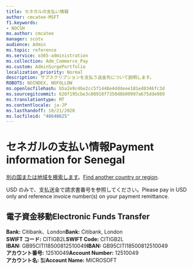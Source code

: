 ```yaml
---
title: セネガルの支払い情報
author: cmcatee-MSFT
f1.keywords:
- NOCSH
ms.author: cmcatee
manager: scotv
audience: Admin
ms.topic: reference
ms.service: o365-administration
ms.collection: Adm_Commerce_Pay
ms.custom: AdminSurgePortfolio
localization_priority: Normal
description: サブスクリプションを支払う送金先について説明します。
ROBOTS: NOINDEX, NOFOLLOW
ms.openlocfilehash: b5a2e9c4be2cc5f1448e4dddeee181ed0346fc3d
ms.sourcegitcommit: 628f195cbe3c00910f7350d8b09997a675dde989
ms.translationtype: MT
ms.contentlocale: ja-JP
ms.lasthandoff: 10/21/2020
ms.locfileid: "48648625"
---
```

# <a name="payment-information-for-senegal"></a><span data-ttu-id="9fbca-103">セネガルの支払い情報</span><span class="sxs-lookup"><span data-stu-id="9fbca-103">Payment information for Senegal</span></span>

<span data-ttu-id="9fbca-104">[別の国または地域を検索します](../billing-and-payments/pay-for-your-subscription.md)。</span><span class="sxs-lookup"><span data-stu-id="9fbca-104">[Find another country or region](../billing-and-payments/pay-for-your-subscription.md).</span></span>

<span data-ttu-id="9fbca-105">USD のみで、支払送金で請求書番号を参照してください。</span><span class="sxs-lookup"><span data-stu-id="9fbca-105">Please pay in USD only and reference invoice number(s) on your payment remittance.</span></span>

## <a name="electronic-funds-transfer"></a><span data-ttu-id="9fbca-106">電子資金移動</span><span class="sxs-lookup"><span data-stu-id="9fbca-106">Electronic Funds Transfer</span></span>

<span data-ttu-id="9fbca-107">**Bank:** Citibank、London</span><span class="sxs-lookup"><span data-stu-id="9fbca-107">**Bank:** Citibank, London</span></span>  
<span data-ttu-id="9fbca-108">**SWIFT コード:** CITIGB2L</span><span class="sxs-lookup"><span data-stu-id="9fbca-108">**SWIFT Code:** CITIGB2L</span></span>  
<span data-ttu-id="9fbca-109">**IBAN:** GB95CITI18500812510049</span><span class="sxs-lookup"><span data-stu-id="9fbca-109">**IBAN:** GB95CITI18500812510049</span></span>  
<span data-ttu-id="9fbca-110">**アカウント番号:** 12510049</span><span class="sxs-lookup"><span data-stu-id="9fbca-110">**Account Number:** 12510049</span></span>  
<span data-ttu-id="9fbca-111">**アカウント名:** 製</span><span class="sxs-lookup"><span data-stu-id="9fbca-111">**Account Name:** MICROSOFT</span></span>  